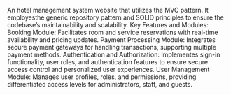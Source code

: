 An hotel management system website that utilizes the MVC pattern. It employesthe generic repository pattern and SOLID principles to ensure the codebase’s maintainability and scalability.
Key Features and Modules:
Booking Module: Facilitates room and service reservations with real-time availability and pricing updates.
Payment Processing Module: Integrates secure payment gateways for handling transactions, supporting multiple payment methods.
Authentication and Authorization: Implementes sign-in functionality, user roles, and authentication features to ensure secure access control and personalized user experiences.
User Management Module: Manages user profiles, roles, and permissions, providing differentiated access levels for administrators, staff, and guests.
